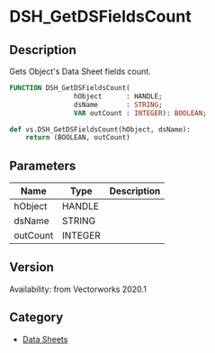 # DSH_GetDSFieldsCount

## Description
Gets Object's Data Sheet fields count.

```pascal
FUNCTION DSH_GetDSFieldsCount(
				hObject      : HANDLE;
				dsName       : STRING;
				VAR outCount : INTEGER): BOOLEAN;
```

```python
def vs.DSH_GetDSFieldsCount(hObject, dsName):
    return (BOOLEAN, outCount)
```

## Parameters
|Name|Type|Description|
|---|---|---|
|hObject|HANDLE|   |
|dsName|STRING|   |
|outCount|INTEGER|   |

## Version
Availability: from Vectorworks 2020.1

## Category
* [Data Sheets](../Categories/Data%20Sheets.md)

